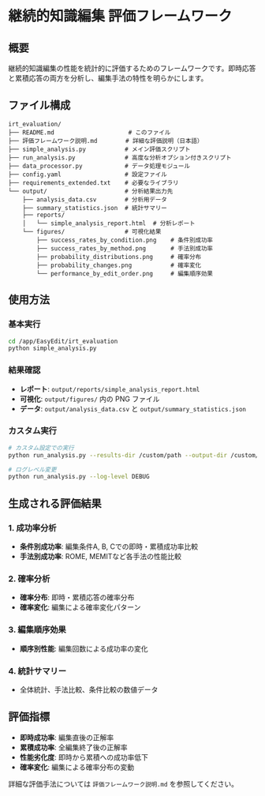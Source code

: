 # 継続的知識編集 評価フレームワーク

## 概要
継続的知識編集の性能を統計的に評価するためのフレームワークです。即時応答と累積応答の両方を分析し、編集手法の特性を明らかにします。

## ファイル構成
```
irt_evaluation/
├── README.md                     # このファイル
├── 評価フレームワーク説明.md        # 詳細な評価説明（日本語）
├── simple_analysis.py           # メイン評価スクリプト
├── run_analysis.py              # 高度な分析オプション付きスクリプト
├── data_processor.py            # データ処理モジュール
├── config.yaml                  # 設定ファイル
├── requirements_extended.txt    # 必要なライブラリ
└── output/                      # 分析結果出力先
    ├── analysis_data.csv        # 分析用データ
    ├── summary_statistics.json  # 統計サマリー
    ├── reports/
    │   └── simple_analysis_report.html  # 分析レポート
    └── figures/                 # 可視化結果
        ├── success_rates_by_condition.png    # 条件別成功率
        ├── success_rates_by_method.png       # 手法別成功率
        ├── probability_distributions.png     # 確率分布
        ├── probability_changes.png           # 確率変化
        └── performance_by_edit_order.png     # 編集順序効果
```

## 使用方法

### 基本実行
```bash
cd /app/EasyEdit/irt_evaluation
python simple_analysis.py
```

### 結果確認
- **レポート**: `output/reports/simple_analysis_report.html`
- **可視化**: `output/figures/` 内の PNG ファイル
- **データ**: `output/analysis_data.csv` と `output/summary_statistics.json`

### カスタム実行
```bash
# カスタム設定での実行
python run_analysis.py --results-dir /custom/path --output-dir /custom/output

# ログレベル変更
python run_analysis.py --log-level DEBUG
```

## 生成される評価結果

### 1. 成功率分析
- **条件別成功率**: 編集条件A, B, Cでの即時・累積成功率比較
- **手法別成功率**: ROME, MEMITなど各手法の性能比較

### 2. 確率分析
- **確率分布**: 即時・累積応答の確率分布
- **確率変化**: 編集による確率変化パターン

### 3. 編集順序効果
- **順序別性能**: 編集回数による成功率の変化

### 4. 統計サマリー
- 全体統計、手法比較、条件比較の数値データ

## 評価指標
- **即時成功率**: 編集直後の正解率
- **累積成功率**: 全編集終了後の正解率  
- **性能劣化度**: 即時から累積への成功率低下
- **確率変化**: 編集による確率分布の変動

詳細な評価手法については `評価フレームワーク説明.md` を参照してください。